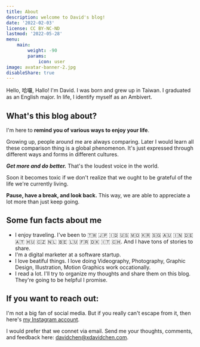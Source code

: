 ```yaml
---
title: About
description: welcome to David's blog!
date: '2022-02-03'
license: CC BY-NC-ND
lastmod: '2022-05-28'
menu:
    main: 
        weight: -90
        params:
            icon: user
image: avatar-banner-2.jpg
disableShare: true
---
```

Hello, 哈囉, Hallo! I'm David. I was born and grew up in Taiwan. I graduated as an English major. In life, I identify myself as an Ambivert.

## What's this blog about?

I'm here to **remind you of various ways to enjoy your life**.

Growing up, people around me are always comparing. Later I would learn all these comparison thing is a global phenomenon. It's just expressed through different ways and forms in different cultures.

***Get more and do better.*** That's the loudest voice in the world.

Soon it becomes toxic if we don't realize that we ought to be grateful of the life we're currently living.

**Pause, have a break, and look back.** This way, we are able to appreciate a lot more than just keep going.

## Some fun facts about me
- I enjoy traveling. I've been to 🇹🇼 🇯🇵 🇮🇩 🇺🇸 🇲🇴 🇰🇷 🇸🇬 🇦🇺 🇮🇳 🇩🇪 🇦🇹 🇭🇺 🇨🇿 🇳🇱 🇧🇪 🇱🇺 🇫🇷 🇩🇰 🇮🇹 🇨🇭. And I have tons of stories to share.
- I'm a digital marketer at a software startup.
- I love beatiful things. I love doing Videography, Photography, Graphic Design, Illustration, Motion Graphics work occationally.
- I read a lot. I'll try to organize my thoughts and share them on this blog. They're going to be helpful I promise.

## If you want to reach out:

I'm not a big fan of social media. But if you really can't escape from it, then here's [my Instagram account](https://www.instagram.com/x_david_chen/). 

I would prefer that we connet via email. Send me your thoughts, comments, and feedback here: [davidchen@xdavidchen.com](mailto:davidchen@xdavidchen.com).